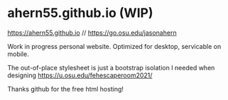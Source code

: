 # ahern55.github.io (WIP)

https://ahern55.github.io // https://go.osu.edu/jasonahern

Work in progress personal website. Optimized for desktop, servicable on mobile. 

The out-of-place stylesheet is just a bootstrap isolation I needed when designing https://u.osu.edu/fehescaperoom2021/

Thanks github for the free html hosting!
